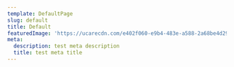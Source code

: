 ```yaml
---
template: DefaultPage
slug: default
title: Default
featuredImage: 'https://ucarecdn.com/e402f060-e9b4-483e-a588-2a68be4d2967/'
meta:
  description: test meta description
  title: test meta title
---
```

##
